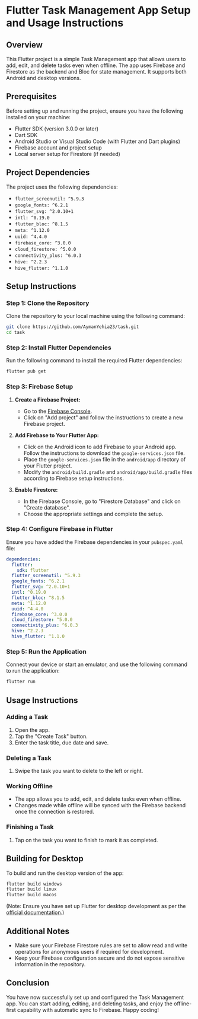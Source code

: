 # Flutter Task Management App Setup and Usage Instructions

## Overview
This Flutter project is a simple Task Management app that allows users to add, edit, and delete tasks even when offline. The app uses Firebase and Firestore as the backend and Bloc for state management. It supports both Android and desktop versions.

## Prerequisites
Before setting up and running the project, ensure you have the following installed on your machine:
- Flutter SDK (version 3.0.0 or later)
- Dart SDK
- Android Studio or Visual Studio Code (with Flutter and Dart plugins)
- Firebase account and project setup
- Local server setup for Firestore (if needed)

## Project Dependencies
The project uses the following dependencies:
- `flutter_screenutil: ^5.9.3`
- `google_fonts: ^6.2.1`
- `flutter_svg: ^2.0.10+1`
- `intl: ^0.19.0`
- `flutter_bloc: ^8.1.5`
- `meta: ^1.12.0`
- `uuid: ^4.4.0`
- `firebase_core: ^3.0.0`
- `cloud_firestore: ^5.0.0`
- `connectivity_plus: ^6.0.3`
- `hive: ^2.2.3`
- `hive_flutter: ^1.1.0`

## Setup Instructions

### Step 1: Clone the Repository
Clone the repository to your local machine using the following command:
```bash
git clone https://github.com/AymanYehia23/task.git
cd task
```

### Step 2: Install Flutter Dependencies
Run the following command to install the required Flutter dependencies:
```bash
flutter pub get
```

### Step 3: Firebase Setup
1. **Create a Firebase Project:**
   - Go to the [Firebase Console](https://console.firebase.google.com/).
   - Click on "Add project" and follow the instructions to create a new Firebase project.

2. **Add Firebase to Your Flutter App:**
   - Click on the Android icon to add Firebase to your Android app. Follow the instructions to download the `google-services.json` file.
   - Place the `google-services.json` file in the `android/app` directory of your Flutter project.
   - Modify the `android/build.gradle` and `android/app/build.gradle` files according to Firebase setup instructions.

3. **Enable Firestore:**
   - In the Firebase Console, go to "Firestore Database" and click on "Create database".
   - Choose the appropriate settings and complete the setup.

### Step 4: Configure Firebase in Flutter
Ensure you have added the Firebase dependencies in your `pubspec.yaml` file:
```yaml
dependencies:
  flutter:
    sdk: flutter
  flutter_screenutil: ^5.9.3
  google_fonts: ^6.2.1
  flutter_svg: ^2.0.10+1
  intl: ^0.19.0
  flutter_bloc: ^8.1.5
  meta: ^1.12.0
  uuid: ^4.4.0
  firebase_core: ^3.0.0
  cloud_firestore: ^5.0.0
  connectivity_plus: ^6.0.3
  hive: ^2.2.3
  hive_flutter: ^1.1.0
```

### Step 5: Run the Application
Connect your device or start an emulator, and use the following command to run the application:
```bash
flutter run
```

## Usage Instructions

### Adding a Task
1. Open the app.
2. Tap the "Create Task" button.
3. Enter the task title, due date and save.

### Deleting a Task
1. Swipe the task you want to delete to the left or right.

### Working Offline
- The app allows you to add, edit, and delete tasks even when offline.
- Changes made while offline will be synced with the Firebase backend once the connection is restored.

### Finishing a Task
1. Tap on the task you want to finish to mark it as completed.

## Building for Desktop
To build and run the desktop version of the app:
```bash
flutter build windows
flutter build linux
flutter build macos
```
(Note: Ensure you have set up Flutter for desktop development as per the [official documentation](https://docs.flutter.dev/desktop).)

## Additional Notes
- Make sure your Firebase Firestore rules are set to allow read and write operations for anonymous users if required for development.
- Keep your Firebase configuration secure and do not expose sensitive information in the repository.

## Conclusion
You have now successfully set up and configured the Task Management app. You can start adding, editing, and deleting tasks, and enjoy the offline-first capability with automatic sync to Firebase. Happy coding!

